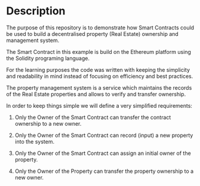 # Description

The purpose of this repository is to demonstrate how Smart Contracts could be used to build a decentralised property (Real Estate) ownership and management system.

The Smart Contract in this example is build on the Ethereum platform using the Solidity programing language.

For the learning purposes the code was written with keeping the simplicity and readability in mind instead of focusing on efficiency and best practices. 

The property management system is a service which maintains the records of the Real Estate properties and allows to verify and transfer ownership.  

In order to keep things simple we will define a very simplified requirements:

1. Only the Owner of the Smart Contract can transfer the contract ownership to a new owner.

2. Only the Owner of the Smart Contract can record (input) a new property into the system.

3. Only the Owner of the Smart Contract can assign an initial owner of the property.

4. Only the Owner of the Property can transfer the property ownership to a new owner.  


